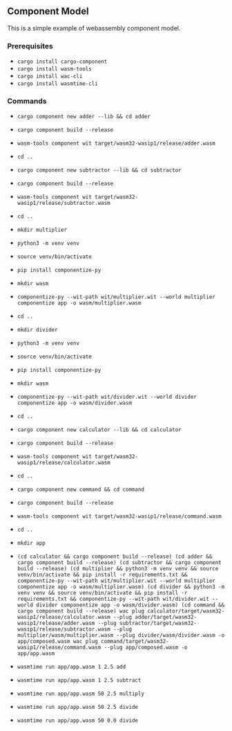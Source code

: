 ## Component Model

This is a simple example of webassembly component model.

### Prerequisites

- `cargo install cargo-component`
- `cargo install wasm-tools`
- `cargo install wac-cli`
- `cargo install wasmtime-cli`

### Commands

- `cargo component new adder --lib && cd adder`
- `cargo component build --release`
- `wasm-tools component wit target/wasm32-wasip1/release/adder.wasm`

- `cd ..`

- `cargo component new subtractor --lib && cd subtractor`
- `cargo component build --release`
- `wasm-tools component wit target/wasm32-wasip1/release/subtractor.wasm`

- `cd ..`

- `mkdir multiplier`
- `python3 -m venv venv`
- `source venv/bin/activate`
- `pip install componentize-py`
- `mkdir wasm`
- `componentize-py --wit-path wit/multiplier.wit --world multiplier componentize app -o wasm/multiplier.wasm`

- `cd ..`

- `mkdir divider`
- `python3 -m venv venv`
- `source venv/bin/activate`
- `pip install componentize-py`
- `mkdir wasm`
- `componentize-py --wit-path wit/divider.wit --world divider componentize app -o wasm/divider.wasm`

- `cd ..`

- `cargo component new calculator --lib && cd calculator`
- `cargo component build --release`
- `wasm-tools component wit target/wasm32-wasip1/release/calculator.wasm`

- `cd ..`


- `cargo component new command && cd command`
- `cargo component build --release`
- `wasm-tools component wit target/wasm32-wasip1/release/command.wasm`

- `cd ..`

- `mkdir app`

- `(cd calculator && cargo component build --release)
(cd adder && cargo component build --release)
(cd subtractor && cargo component build --release)
(cd multiplier && python3 -m venv venv && source venv/bin/activate && pip install -r requirements.txt && componentize-py --wit-path wit/multiplier.wit --world multiplier componentize app -o wasm/multiplier.wasm)
(cd divider && python3 -m venv venv && source venv/bin/activate && pip install -r requirements.txt && componentize-py --wit-path wit/divider.wit --world divider componentize app -o wasm/divider.wasm)
(cd command && cargo component build --release)
wac plug calculator/target/wasm32-wasip1/release/calculator.wasm --plug adder/target/wasm32-wasip1/release/adder.wasm --plug subtractor/target/wasm32-wasip1/release/subtractor.wasm --plug multiplier/wasm/multiplier.wasm --plug divider/wasm/divider.wasm -o app/composed.wasm
wac plug command/target/wasm32-wasip1/release/command.wasm --plug app/composed.wasm -o app/app.wasm`

- `wasmtime run app/app.wasm 1 2.5 add`
- `wasmtime run app/app.wasm 1 2.5 subtract`
- `wasmtime run app/app.wasm 50 2.5 multiply`
- `wasmtime run app/app.wasm 50 2.5 divide`
- `wasmtime run app/app.wasm 50 0.0 divide`
